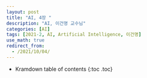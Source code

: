 ```yaml
---
layout: post
title: "AI, 4장 "
description: "AI, 이건명 교수님"
categories: [AI]
tags: [2021-2, AI, Artificial Intelligence, 이건명]
use_math: true
redirect_from:
  - /2021/10/04/
---
```


* Kramdown table of contents
{:toc .toc}      
